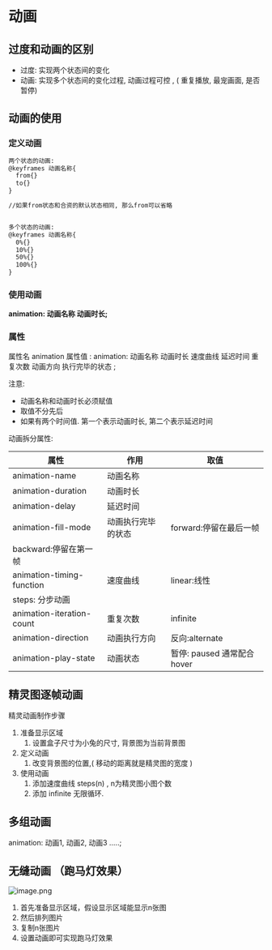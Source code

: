 # 动画
## 过度和动画的区别

- 过度: 实现两个状态间的变化
- 动画: 实现多个状态间的变化过程, 动画过程可控 , ( 重复播放, 最宠画面, 是否暂停)

## 动画的使用
### 定义动画

```html
两个状态的动画:
@keyframes 动画名称{
  from{}
  to{}
}

//如果from状态和合资的默认状态相同, 那么from可以省略


多个状态的动画:
@keyframes 动画名称{
  0%{}
  10%{}
  50%{}
  100%{}
}
```

### 使用动画

**animation: 动画名称 动画时长;**

### 属性
属性名 animation
属性值 :
animation: 动画名称 动画时长 速度曲线 延迟时间 重复次数 动画方向 执行完毕的状态 ; 

注意:

- 动画名称和动画时长必须赋值
- 取值不分先后
- 如果有两个时间值. 第一个表示动画时长, 第二个表示延迟时间

动画拆分属性: 

| 属性 | 作用 | 取值 |
| --- | --- | --- |
| animation-name | 动画名称 |  |
| animation-duration | 动画时长 |  |
| animation-delay | 延迟时间 |  |
| animation-fill-mode | 动画执行完毕的状态 | forward:停留在最后一帧
backward:停留在第一帧 |
| animation-timing-function | 速度曲线 | linear:线性
steps: 分步动画 |
| animation-iteration-count | 重复次数 | infinite |
| animation-direction | 动画执行方向 | 反向:alternate |
| animation-play-state | 动画状态 | 暂停: paused 通常配合hover  |

## 精灵图逐帧动画

精灵动画制作步骤

1. 准备显示区域
   1. 设置盒子尺寸为小兔的尺寸, 背景图为当前背景图
2. 定义动画
   1. 改变背景图的位置,( 移动的距离就是精灵图的宽度 )
3. 使用动画
   1. 添加速度曲线 steps(n) , n为精灵图小图个数
   1. 添加 infinite 无限循环.


## 多组动画
animation: 动画1, 动画2, 动画3 .....;

## 无缝动画 （跑马灯效果）

![image.png](https://cdn.nlark.com/yuque/0/2022/png/25905096/1649600105930-7019cb34-988f-4c7d-8132-9b9d63a0671c.png#clientId=u35e185fc-7e2e-4&crop=0&crop=0&crop=1&crop=1&from=paste&height=273&id=u106b0325&margin=%5Bobject%20Object%5D&name=image.png&originHeight=273&originWidth=856&originalType=binary&ratio=1&rotation=0&showTitle=false&size=41378&status=done&style=none&taskId=uea847fe0-c312-4653-aa37-8585a755564&title=&width=856)

1. 首先准备显示区域，假设显示区域能显示n张图
1. 然后排列图片
1. 复制n张图片
1. 设置动画即可实现跑马灯效果
